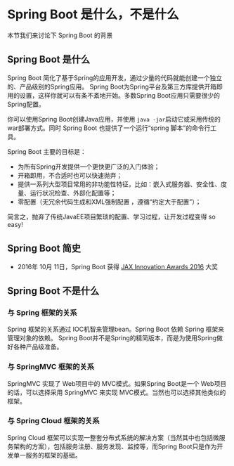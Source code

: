 # Spring Boot 是什么，不是什么

本节我们来讨论下 Spring Boot 的背景

## Spring Boot 是什么

Spring Boot 简化了基于Spring的应用开发，通过少量的代码就能创建一个独立的、产品级别的Spring应用。 Spring Boot为Spring平台及第三方库提供开箱即用的设置，这样你就可以有条不紊地开始。多数Spring Boot应用只需要很少的Spring配置。

你可以使用Spring Boot创建Java应用，并使用 `java -jar`启动它或采用传统的war部署方式。同时 Spring Boot 也提供了一个运行“spring  脚本”的命令行工具。


Spring Boot 主要的目标是：

* 为所有Spring开发提供一个更快更广泛的入门体验；
* 开箱即用，不合适时也可以快速抛弃；
* 提供一系列大型项目常用的非功能性特征，比如：嵌入式服务器、安全性、度量、运行状况检查、外部化配置等；
* 零配置（无冗余代码生成和XML强制配置 ，遵循“约定大于配置”）；

 

简言之，抛弃了传统JavaEE项目繁琐的配置、学习过程，让开发过程变得 so easy!

## Spring Boot 简史

* 2016年 10月 11日，Spring Boot 获得 [JAX Innovation Awards 2016](https://jaxenter.com/winners-jax-innovation-awards-2016-jax-london-129588.html) 大奖

## Spring Boot 不是什么

### 与 Spring 框架的关系

Spring 框架的关系通过 IOC机智来管理bean。Spring Boot 依赖 Spring 框架来管理对象的依赖。 Spring Boot并不是Spring的精简版本，而是为使用Spring做好各种产品级准备。

### 与 SpringMVC 框架的关系

SpringMVC 实现了 Web项目中的 MVC模式。如果Spring Boot是一个 Web项目的话，可以选择采用  SpringMVC 来实现 MVC模式。当然也可以选择其他类似的框架。

### 与 Spring Cloud 框架的关系

 Spring Cloud 框架可以实现一整套分布式系统的解决方案（当然其中也包括微服务架构的方案），包括服务注册、服务发现、监控等，而Spring Boot只是作为开发单一服务的框架的基础。